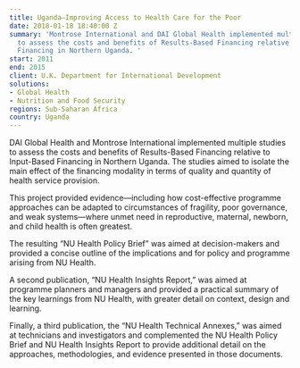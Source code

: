 ```yaml
---
title: Uganda—Improving Access to Health Care for the Poor
date: 2018-01-18 18:40:00 Z
summary: 'Montrose International and DAI Global Health implemented multiple studies
  to assess the costs and benefits of Results-Based Financing relative to Input-Based
  Financing in Northern Uganda. '
start: 2011
end: 2015
client: U.K. Department for International Development
solutions:
- Global Health
- Nutrition and Food Security
regions: Sub-Saharan Africa
country: Uganda
---
```


DAI Global Health and Montrose International implemented multiple studies to assess the costs and benefits of Results-Based Financing relative to Input-Based Financing in Northern Uganda. The studies aimed to isolate the main effect of the financing modality in terms of quality and quantity of health service provision. 

This project provided evidence—including how cost-effective programme approaches can be adapted to circumstances of fragility, poor governance, and weak systems—where unmet need in reproductive, maternal, newborn, and child health is often greatest.

The resulting “NU Health Policy Brief” was aimed at decision-makers and provided a concise outline of the implications and for policy and programme arising from NU Health.

A second publication, “NU Health Insights Report,” was aimed at programme planners and managers and provided a practical summary of the key learnings from NU Health, with greater detail on context, design and learning.

Finally, a third publication, the “NU Health Technical Annexes,” was aimed at technicians and investigators and complemented the NU Health Policy Brief and NU Health Insights Report to provide additional detail on the approaches, methodologies, and evidence presented in those documents.